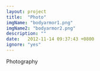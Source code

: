```yaml
---
layout: project
title:  "Photo"
imgName: "bodyarmor1.png"
imgName2: "bodyarmor2.png"
description: ""
date:   2012-11-14 09:37:43 +0800
ignore: "yes"
---
```


Photography